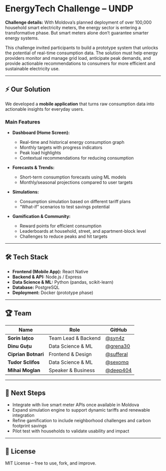 # EnergyTech Challenge – UNDP  

**Challenge details:** With Moldova’s planned deployment of over 100,000 household smart electricity meters, the energy sector is entering a transformative phase. But smart meters alone don’t guarantee smarter energy systems.  

This challenge invited participants to build a prototype system that unlocks the potential of real-time consumption data. The solution must help energy providers monitor and manage grid load, anticipate peak demands, and provide actionable recommendations to consumers for more efficient and sustainable electricity use.  

---

## ⚡ Our Solution  

We developed a **mobile application** that turns raw consumption data into actionable insights for everyday users.  

### Main Features  
- **Dashboard (Home Screen):**  
  - Real-time and historical energy consumption graph  
  - Monthly targets with progress indicators  
  - Peak load highlights  
  - Contextual recommendations for reducing consumption  

- **Forecasts & Trends:**  
  - Short-term consumption forecasts using ML models  
  - Monthly/seasonal projections compared to user targets  

- **Simulations:**  
  - Consumption simulation based on different tariff plans  
  - “What-if” scenarios to test savings potential  

- **Gamification & Community:**  
  - Reward points for efficient consumption  
  - Leaderboards at household, street, and apartment-block level  
  - Challenges to reduce peaks and hit targets  

---

## 🛠️ Tech Stack  

- **Frontend (Mobile App):** React Native  
- **Backend & API:** Node.js / Express  
- **Data Science & ML:** Python (pandas, scikit-learn)  
- **Database:** PostgreSQL  
- **Deployment:** Docker (prototype phase)  

---

## 🏆 Team  

| Name | Role | GitHub |
|------|------|--------|
| **Sorin Iațco** | Team Lead & Backend | [@syn4z](https://github.com/syn4z) |
| **Dinu Guțu** | Data Science & ML | [@grena30](https://github.com/Grena30) |
| **Ciprian Botnari** | Frontend & Design | [@sufferal](https://github.com/Sufferal) |
| **Tudor Sclifos** | Data Science & ML | [@sexomq](https://github.com/SexomQ) |
| **Mihai Moglan** | Speaker & Business | [@deep404](https://github.com/deep404) |  

---

## 🚀 Next Steps  

- Integrate with live smart meter APIs once available in Moldova  
- Expand simulation engine to support dynamic tariffs and renewable integration  
- Refine gamification to include neighborhood challenges and carbon footprint savings  
- Pilot test with households to validate usability and impact  

---

## 📄 License  
MIT License – free to use, fork, and improve.  

